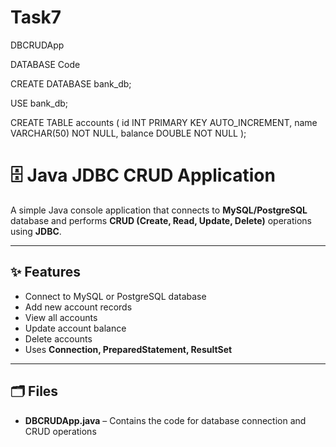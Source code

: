 # Task7
DBCRUDApp 

DATABASE Code

CREATE DATABASE bank_db;

USE bank_db;

CREATE TABLE accounts (
    id INT PRIMARY KEY AUTO_INCREMENT,
    name VARCHAR(50) NOT NULL,
    balance DOUBLE NOT NULL
);


# 🗄️ Java JDBC CRUD Application

A simple Java console application that connects to **MySQL/PostgreSQL** database and performs **CRUD (Create, Read, Update, Delete)** operations using **JDBC**.

---

## ✨ Features
- Connect to MySQL or PostgreSQL database
- Add new account records
- View all accounts
- Update account balance
- Delete accounts
- Uses **Connection, PreparedStatement, ResultSet**

---

## 🗂️ Files
- **DBCRUDApp.java** – Contains the code for database connection and CRUD operations
